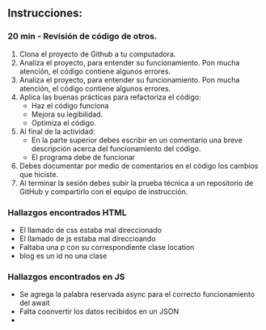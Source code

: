 ## Instrucciones:

### 20 min - Revisión de código de otros.

1. Clona el proyecto de Github a tu computadora.
2. Analiza el proyecto, para entender su funcionamiento. Pon mucha atención, el código contiene algunos errores.
3. Analiza el proyecto, para entender su funcionamiento. Pon mucha atención, el código contiene algunos errores.
4. Aplica las buenas prácticas para refactoriza el código:
    -  Haz el código funciona
    - Mejora su legibilidad.
    - Optimiza el código.
5. Al final de la actividad:
    - En la parte superior debes escribir en un comentario una breve descripción acerca del funcionamiento del código.
    - El programa debe de funcionar
6. Debes documentar por medio de comentarios en el código los cambios que hiciste.
7. Al terminar la sesión debes subir la prueba técnica a un repositorio de GitHub y compartirlo con el equipo de instrucción.

### Hallazgos encontrados HTML
- El llamado de css estaba mal direccionado
- El llamado de js estaba mal direccioando
- Faltaba una p con su correspondiente clase location
- blog es un id no una clase

### Hallazgos encontrados en JS
- Se agrega la palabra reservada async para el correcto funcionamiento del await
- Falta coonvertir los datos recibidos en un JSON
- 